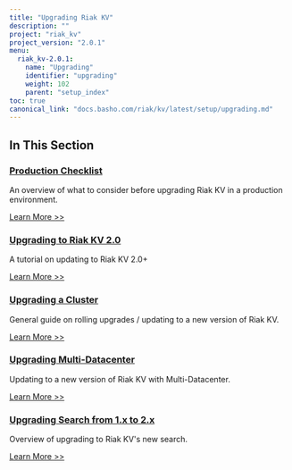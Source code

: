 ```yaml
---
title: "Upgrading Riak KV"
description: ""
project: "riak_kv"
project_version: "2.0.1"
menu:
  riak_kv-2.0.1:
    name: "Upgrading"
    identifier: "upgrading"
    weight: 102
    parent: "setup_index"
toc: true
canonical_link: "docs.basho.com/riak/kv/latest/setup/upgrading.md"
---
```


[upgrade checklist]: ./checklist
[upgrade version]: ./version
[upgrade cluster]: ./cluster
[upgrade mdc]: ./multi-datacenter
[upgrade search]: ./search

## In This Section

### [Production Checklist][upgrade checklist]

An overview of what to consider before upgrading Riak KV in a production environment.

[Learn More >>][upgrade checklist]

### [Upgrading to Riak KV 2.0][upgrade version]

A tutorial on updating to Riak KV 2.0+

[Learn More >>][upgrade version]

### [Upgrading a Cluster][upgrade cluster]

General guide on rolling upgrades / updating to a new version of Riak KV.

[Learn More >>][upgrade cluster]

### [Upgrading Multi-Datacenter][upgrade mdc]

Updating to a new version of Riak KV with Multi-Datacenter.

[Learn More >>][upgrade mdc]

### [Upgrading Search from 1.x to 2.x][upgrade search]

Overview of upgrading to Riak KV's new search.

[Learn More >>][upgrade search]

